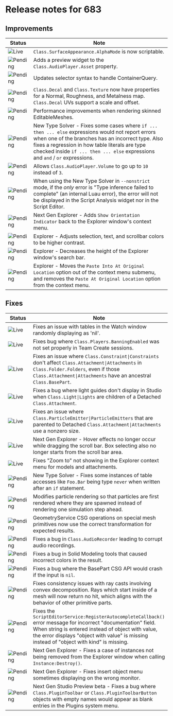 # Release notes for 683

## Improvements

| Status | Note |
|--------|------|
| ![Live](https://img.shields.io/badge/Live-009E57?style=flat)  | `Class.SurfaceAppearance.AlphaMode` is now scriptable. |
| ![Pending](https://img.shields.io/badge/Pending-DEA517?style=flat)  | Adds a preview widget to the `Class.AudioPlayer.Asset` property. |
| ![Pending](https://img.shields.io/badge/Pending-DEA517?style=flat)  | Updates selector syntax to handle ContainerQuery. |
| ![Pending](https://img.shields.io/badge/Pending-DEA517?style=flat)  | `Class.Decal` and `Class.Texture` now have properties for a Normal, Roughness, and Metalness map. `Class.Decal` UVs support a scale and offset. |
| ![Pending](https://img.shields.io/badge/Pending-DEA517?style=flat)  | Performance improvements when rendering skinned EditableMeshes. |
| ![Pending](https://img.shields.io/badge/Pending-DEA517?style=flat)  | New Type Solver - Fixes some cases where `if ... then ... else` expressions would not report errors when one of the branches has an incorrect type. Also fixes a regression in how table literals are type checked inside `if ... then ... else` expressions and `and` / `or` expressions.   |
| ![Pending](https://img.shields.io/badge/Pending-DEA517?style=flat)  | Allows `Class.AudioPlayer.Volume` to go up to `10` instead of `3`. |
| ![Pending](https://img.shields.io/badge/Pending-DEA517?style=flat)  | When using the New Type Solver in `--nonstrict` mode, if the _only_ error is "Type inference failed to complete" (an internal Luau error), the error will not be displayed in the Script Analysis widget nor in the Script Editor. |
| ![Pending](https://img.shields.io/badge/Pending-DEA517?style=flat)  | Next Gen Explorer - Adds `Show Orientation Indicator` back to the Explorer window's context menu. |
| ![Pending](https://img.shields.io/badge/Pending-DEA517?style=flat)  | Explorer - Adjusts selection, text, and scrollbar colors to be higher contrast. |
| ![Pending](https://img.shields.io/badge/Pending-DEA517?style=flat)  | Explorer - Decreases the height of the Explorer window's search bar. |
| ![Pending](https://img.shields.io/badge/Pending-DEA517?style=flat)  | Explorer - Moves the `Paste Into At Original Location` option out of the context menu submenu, and removes the `Paste At Original Location` option from the context menu. |
## Fixes

| Status | Note |
|--------|------|
| ![Live](https://img.shields.io/badge/Live-009E57?style=flat)  | Fixes an issue with tables in the Watch window randomly displaying as 'nil'. |
| ![Live](https://img.shields.io/badge/Live-009E57?style=flat)  | Fixes bug where `Class.Players.BanningEnabled` was not set properly in Team Create sessions. |
| ![Live](https://img.shields.io/badge/Live-009E57?style=flat)  | Fixes an issue where `Class.Constraint\|Constraints` don't affect `Class.Attachment\|Attachments` in `Class.Folder.Folders`, even if those `Class.Attachment\|Attachments` have an ancestral `Class.BasePart`. |
| ![Live](https://img.shields.io/badge/Live-009E57?style=flat)  | Fixes a bug where light guides don't display in Studio when `Class.Light\|Lights` are children of a Detached `Class.Attachment`. |
| ![Live](https://img.shields.io/badge/Live-009E57?style=flat)  | Fixes an issue where `Class.ParticleEmitter\|ParticleEmitters` that are parented to Detached `Class.Attachment\|Attachments` use a nonzero size. |
| ![Live](https://img.shields.io/badge/Live-009E57?style=flat)  | Next Gen Explorer - Hover effects no longer occur while dragging the scroll bar. Box selecting also no longer starts from the scroll bar area. |
| ![Live](https://img.shields.io/badge/Live-009E57?style=flat)  | Fixes "Zoom to" not showing in the Explorer context menu for models and attachments. |
| ![Pending](https://img.shields.io/badge/Pending-DEA517?style=flat)  | New Type Solver - Fixes some instances of table accesses like `Foo.Bar` being type `never` when written after an `if` statement. |
| ![Pending](https://img.shields.io/badge/Pending-DEA517?style=flat)  | Modifies particle rendering so that particles are first rendered where they are spawned instead of rendering one simulation step ahead. |
| ![Pending](https://img.shields.io/badge/Pending-DEA517?style=flat)  | GeometryService CSG operations on special mesh primitives now use the correct transformation for expected results. |
| ![Pending](https://img.shields.io/badge/Pending-DEA517?style=flat)  | Fixes a bug in `Class.AudioRecorder` leading to corrupt audio recordings. |
| ![Pending](https://img.shields.io/badge/Pending-DEA517?style=flat)  | Fixes a bug in Solid Modeling tools that caused incorrect colors in the result. |
| ![Pending](https://img.shields.io/badge/Pending-DEA517?style=flat)  | Fixes a bug where the BasePart CSG API would crash if the input is `nil`. |
| ![Pending](https://img.shields.io/badge/Pending-DEA517?style=flat)  | Fixes consistency issues with ray casts involving convex decomposition. Rays which start inside of a mesh will now return no hit, which aligns with the behavior of other primitive parts. |
| ![Pending](https://img.shields.io/badge/Pending-DEA517?style=flat)  | Fixes the `ScriptEditorService:RegisterAutocompleteCallback()` error message for incorrect "documentation" field. When string is entered instead of object with value, the error displays "object with value" is missing instead of "object with kind" is missing. |
| ![Pending](https://img.shields.io/badge/Pending-DEA517?style=flat)  | Next Gen Explorer - Fixes a case of instances not being removed from the Explorer window when calling `Instance:Destroy()`. |
| ![Pending](https://img.shields.io/badge/Pending-DEA517?style=flat)  | Next Gen Explorer - Fixes insert object menu sometimes displaying on the wrong monitor. |
| ![Pending](https://img.shields.io/badge/Pending-DEA517?style=flat)  | Next Gen Studio Preview beta - Fixes a bug where `Class.PluginToolbar` or `Class.PluginToolbarButton` objects with empty names would appear as blank entries in the Plugins system menu. |
